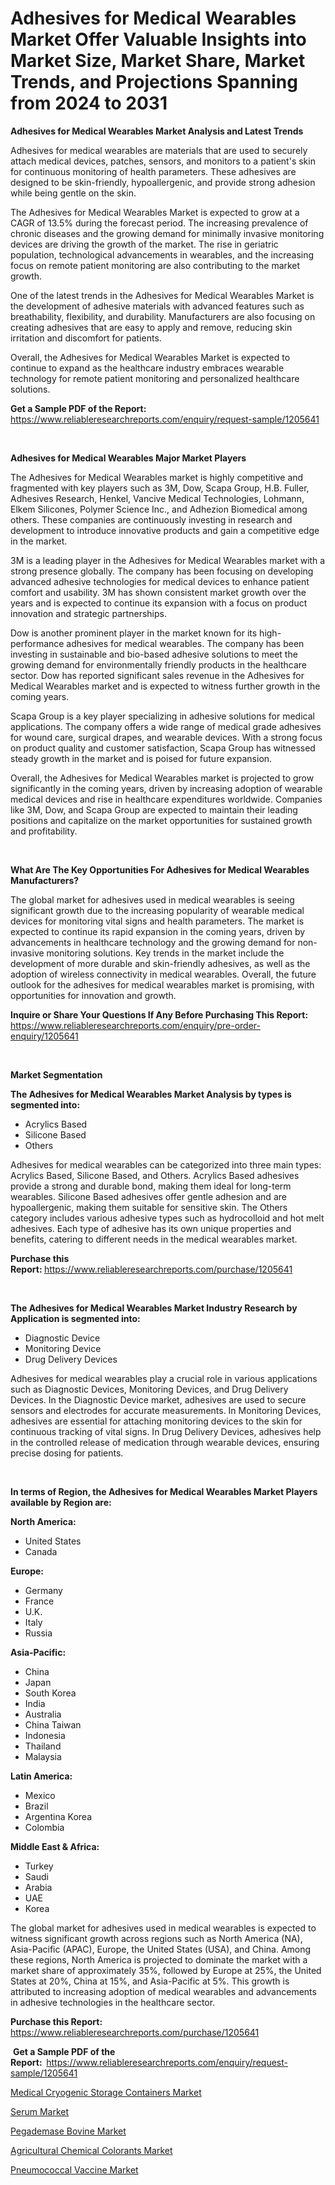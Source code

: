 <p><h1>Adhesives for Medical Wearables Market Offer Valuable Insights into Market Size, Market Share, Market Trends, and Projections Spanning from 2024 to 2031</h1></p><p><strong>Adhesives for Medical Wearables Market Analysis and Latest Trends</strong></p>
<p><p>Adhesives for medical wearables are materials that are used to securely attach medical devices, patches, sensors, and monitors to a patient's skin for continuous monitoring of health parameters. These adhesives are designed to be skin-friendly, hypoallergenic, and provide strong adhesion while being gentle on the skin.</p><p>The Adhesives for Medical Wearables Market is expected to grow at a CAGR of 13.5% during the forecast period. The increasing prevalence of chronic diseases and the growing demand for minimally invasive monitoring devices are driving the growth of the market. The rise in geriatric population, technological advancements in wearables, and the increasing focus on remote patient monitoring are also contributing to the market growth.</p><p>One of the latest trends in the Adhesives for Medical Wearables Market is the development of adhesive materials with advanced features such as breathability, flexibility, and durability. Manufacturers are also focusing on creating adhesives that are easy to apply and remove, reducing skin irritation and discomfort for patients.</p><p>Overall, the Adhesives for Medical Wearables Market is expected to continue to expand as the healthcare industry embraces wearable technology for remote patient monitoring and personalized healthcare solutions.</p></p>
<p><strong>Get a Sample PDF of the Report:&nbsp;</strong> <a href="https://www.reliableresearchreports.com/enquiry/request-sample/1205641">https://www.reliableresearchreports.com/enquiry/request-sample/1205641</a></p>
<p>&nbsp;</p>
<p><strong>Adhesives for Medical Wearables Major Market Players</strong></p>
<p><p>The Adhesives for Medical Wearables market is highly competitive and fragmented with key players such as 3M, Dow, Scapa Group, H.B. Fuller, Adhesives Research, Henkel, Vancive Medical Technologies, Lohmann, Elkem Silicones, Polymer Science Inc., and Adhezion Biomedical among others. These companies are continuously investing in research and development to introduce innovative products and gain a competitive edge in the market.</p><p>3M is a leading player in the Adhesives for Medical Wearables market with a strong presence globally. The company has been focusing on developing advanced adhesive technologies for medical devices to enhance patient comfort and usability. 3M has shown consistent market growth over the years and is expected to continue its expansion with a focus on product innovation and strategic partnerships.</p><p>Dow is another prominent player in the market known for its high-performance adhesives for medical wearables. The company has been investing in sustainable and bio-based adhesive solutions to meet the growing demand for environmentally friendly products in the healthcare sector. Dow has reported significant sales revenue in the Adhesives for Medical Wearables market and is expected to witness further growth in the coming years.</p><p>Scapa Group is a key player specializing in adhesive solutions for medical applications. The company offers a wide range of medical grade adhesives for wound care, surgical drapes, and wearable devices. With a strong focus on product quality and customer satisfaction, Scapa Group has witnessed steady growth in the market and is poised for future expansion.</p><p>Overall, the Adhesives for Medical Wearables market is projected to grow significantly in the coming years, driven by increasing adoption of wearable medical devices and rise in healthcare expenditures worldwide. Companies like 3M, Dow, and Scapa Group are expected to maintain their leading positions and capitalize on the market opportunities for sustained growth and profitability.</p></p>
<p>&nbsp;</p>
<p><strong>What Are The Key Opportunities For Adhesives for Medical Wearables Manufacturers?</strong></p>
<p><p>The global market for adhesives used in medical wearables is seeing significant growth due to the increasing popularity of wearable medical devices for monitoring vital signs and health parameters. The market is expected to continue its rapid expansion in the coming years, driven by advancements in healthcare technology and the growing demand for non-invasive monitoring solutions. Key trends in the market include the development of more durable and skin-friendly adhesives, as well as the adoption of wireless connectivity in medical wearables. Overall, the future outlook for the adhesives for medical wearables market is promising, with opportunities for innovation and growth.</p></p>
<p><strong>Inquire or Share Your Questions If Any Before Purchasing This Report:</strong> <a href="https://www.reliableresearchreports.com/enquiry/pre-order-enquiry/1205641">https://www.reliableresearchreports.com/enquiry/pre-order-enquiry/1205641</a></p>
<p>&nbsp;</p>
<p><strong>Market Segmentation</strong></p>
<p><strong>The Adhesives for Medical Wearables Market Analysis by types is segmented into:</strong></p>
<p><ul><li>Acrylics Based</li><li>Silicone Based</li><li>Others</li></ul></p>
<p><p>Adhesives for medical wearables can be categorized into three main types: Acrylics Based, Silicone Based, and Others. Acrylics Based adhesives provide a strong and durable bond, making them ideal for long-term wearables. Silicone Based adhesives offer gentle adhesion and are hypoallergenic, making them suitable for sensitive skin. The Others category includes various adhesive types such as hydrocolloid and hot melt adhesives. Each type of adhesive has its own unique properties and benefits, catering to different needs in the medical wearables market.</p></p>
<p><strong>Purchase this Report:&nbsp;</strong><a href="https://www.reliableresearchreports.com/purchase/1205641">https://www.reliableresearchreports.com/purchase/1205641</a></p>
<p>&nbsp;</p>
<p><strong>The Adhesives for Medical Wearables Market Industry Research by Application is segmented into:</strong></p>
<p><ul><li>Diagnostic Device</li><li>Monitoring Device</li><li>Drug Delivery Devices</li></ul></p>
<p><p>Adhesives for medical wearables play a crucial role in various applications such as Diagnostic Devices, Monitoring Devices, and Drug Delivery Devices. In the Diagnostic Device market, adhesives are used to secure sensors and electrodes for accurate measurements. In Monitoring Devices, adhesives are essential for attaching monitoring devices to the skin for continuous tracking of vital signs. In Drug Delivery Devices, adhesives help in the controlled release of medication through wearable devices, ensuring precise dosing for patients.</p></p>
<p>&nbsp;</p>
<p><strong>In terms of Region, the Adhesives for Medical Wearables Market Players available by Region are:</strong></p>
<p>
    <p> <strong> North America: </strong>
        <ul>
            <li>United States</li>
            <li>Canada</li>
        </ul>
        </p> 
    <p> <strong> Europe: </strong>
        <ul>
            <li>Germany</li>
            <li>France</li>
            <li>U.K.</li>
            <li>Italy</li>
            <li>Russia</li>
        </ul>
        </p> 
    <p> <strong> Asia-Pacific: </strong>
        <ul>
            <li>China</li>
            <li>Japan</li>
            <li>South Korea</li>
            <li>India</li>
            <li>Australia</li>
            <li>China Taiwan</li>
            <li>Indonesia</li>
            <li>Thailand</li>
            <li>Malaysia</li>
        </ul>
        </p> 
    <p> <strong> Latin America: </strong>
        <ul>
            <li>Mexico</li>
            <li>Brazil</li>
            <li>Argentina Korea</li>
            <li>Colombia</li>
        </ul>
        </p> 
    <p> <strong> Middle East & Africa: </strong>
        <ul>
            <li>Turkey</li>
            <li>Saudi</li>
            <li>Arabia</li>
            <li>UAE</li>
            <li>Korea</li>
        </ul>
    </p>
    </p>
<p><p>The global market for adhesives used in medical wearables is expected to witness significant growth across regions such as North America (NA), Asia-Pacific (APAC), Europe, the United States (USA), and China. Among these regions, North America is projected to dominate the market with a market share of approximately 35%, followed by Europe at 25%, the United States at 20%, China at 15%, and Asia-Pacific at 5%. This growth is attributed to increasing adoption of medical wearables and advancements in adhesive technologies in the healthcare sector.</p></p>
<p><strong>Purchase this Report: </strong><a href="https://www.reliableresearchreports.com/purchase/1205641">https://www.reliableresearchreports.com/purchase/1205641</a></p>
<p>&nbsp;<strong>Get a Sample PDF of the Report:&nbsp;&nbsp;</strong><a href="https://www.reliableresearchreports.com/enquiry/request-sample/1205641">https://www.reliableresearchreports.com/enquiry/request-sample/1205641</a></p>
<p><strong></strong></p>
<p><p><a href="https://github.com/santosh758595/Market-Research-Report-List-3/blob/main/medical-cryogenic-storage-containers-market.md">Medical Cryogenic Storage Containers Market</a></p><p><a href="https://medium.com/@edwinhayes25/serum-market-size-market-outlook-and-market-forecast-2024-to-2031-9679bb56352d">Serum Market</a></p><p><a href="https://medium.com/@ginawindler1/pegademase-bovine-market-analysis-and-sze-forecasted-for-period-from-2024-to-2031-eb7a427e93fd">Pegademase Bovine Market</a></p><p><a href="https://github.com/mbisetmhermsr/Market-Research-Report-List-1/blob/main/agricultural-chemical-colorants-market.md">Agricultural Chemical Colorants Market</a></p><p><a href="https://medium.com/@edwinhayes25/pneumococcal-vaccine-market-insights-into-market-cagr-market-trends-and-growth-strategies-dd290bb6462b">Pneumococcal Vaccine Market</a></p></p>